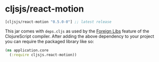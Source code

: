 # cljsjs/react-motion

[](dependency)
```clojure
[cljsjs/react-motion "0.5.0-0"] ;; latest release
```
[](/dependency)

This jar comes with `deps.cljs` as used by the [Foreign Libs][flibs] feature
of the ClojureScript compiler. After adding the above dependency to your project
you can require the packaged library like so:

```clojure
(ns application.core
  (:require cljsjs.react-motion))
```

[flibs]: https://clojurescript.org/reference/packaging-foreign-deps
